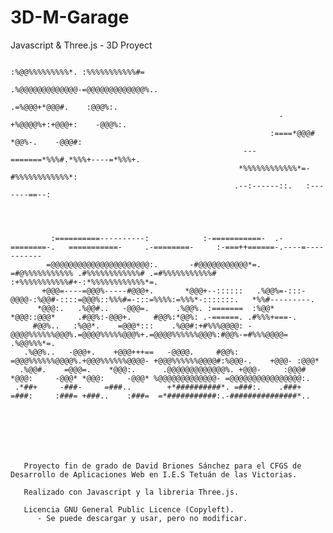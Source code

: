 # 3D-M-Garage
Javascript &amp; Three.js - 3D Proyect

                                                                                                                                                                                                                                                                                      
                                                                                                                                                      
                                                                                                                                                      
                                                                                                                                                      
                                                                                                                                                      
                                                                                                                                                      
                                                                                                                                                      
                                                                                                                                                      
                                                                                                                                                      
                                                                                                                                                      
                                                                                                                                                      
                                                                                                                                                      
                                                                                                                                                      
                                                                                                                                                      
                                                             :%@@%%%%%%%%%*. :%%%%%%%%%%%#=                                                           
                                                            .%@@@@@@@@@@@@@-=@@@@@@@@@@@@@%..                                                         
                                                                    .=%@@@+*@@@#.    :@@@%:.                                                          
                                                                -+%@@@@%+:+@@@+:    -@@@%:.                                                           
                                                              :====*@@@# *@@%-.    -@@@#:                                                             
                                                        ---=======*%%%#.*%%%+----=*%%%+.                                                              
                                                       *%%%%%%%%%%%%*=-#%%%%%%%%%%%%*:                                                                
                                                      .--:------::.   :-------==--:                                                                   
                                                                                                                                                      
                                                                                                                                                      
                                                                                                                                                      
                                                                                                                                                      
             :==========----------:            :-===========-  .-========-.   ===========-     .-========-     :-===++======-.----=-----------        
            =@@@@@@@@@@@@@@@@@@@@@@:.       -#@@@@@@@@@@@*=. =#@%%%%%%%%%%% .#%%%%%%%%%%%%# .=#%%%%%%%%%%%# :+%%%%%%%%%%%#+-:*%%%%%%%%%%%%*=.         
           +@@@=----=@@@%-----#@@@+.       *@@@+--::::::   .%@@%=-:::-@@@@-:%@@#-::::=@@@%::%%%#=-:::=%%%%:=%%%*-:::::::.   *%%#---------.            
          *@@@:.   .%@@#..   -@@@=.      .%@@%. :=======  :%@@*      *@@@::@@@*     .#@@%:-@@@+.     #@@%:*@@%: .-======. .#%%%+===-.                 
         #@@%..   :%@@*.    =@@@*:::    .%@@#:+#%%%@@@@: -@@@@%%%%%%@@@%.=@@@@%%%%%@@@%+.=@@@@%%%%%%@@@%:#@@%-=#%%%@@@@= .%@@%%%*=.                   
       .%@@%..   -@@@+.    +@@@+++==   -@@@@.     #@@%: =@@@%%%%%%@@@@%.+@@@%%%%%%@@@@- +@@@%%%%%%@@@@#:%@@@-.    +@@@- :@@@*                         
      .%@@#.    =@@@=.    *@@@:.      .@@@@@@@@@@@@@%. +@@@-     :@@@# *@@@:     -@@@* *@@@:     -@@@* %@@@@@@@@@@@@@- =@@@@@@@@@@@@@@@@:.            
     .*##+     -###-     =###..        +*##########*. =###:.    .###+ =###:     :###= +###..    :###=  =*###########:.-###############*..             
                                                                                                                                                      
                                                                                                                                                      
                                                                                                                                                      
                                                                                                                                                      
                                                                                                                                                      
                                                                                                                                                      
                                                                                                                                                      
       Proyecto fin de grado de David Briones Sánchez para el CFGS de Desarrollo de Aplicaciones Web en I.E.S Tetuán de las Victorias.
       
       Realizado con Javascript y la libreria Three.js.
       
       Licencia GNU General Public Licence (Copyleft).
          - Se puede descargar y usar, pero no modificar.
                                                                                                                                                      
                                                                                                                                                      
                                                                                                                                                      
                                                                                                                                                      
                                                                                                                                                      
                                                                                                                                                      
                                                                                                                                                      
